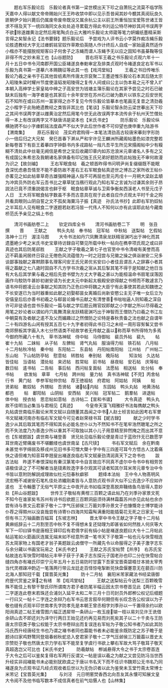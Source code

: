 <!-- { "loadSidebar": true } -->
　　题右军乐毅论后　乐毅论者真书第一梁世模出天下珍之自萧阮之流莫不临学陈天嘉中人得以献文帝帝赐始兴王王昨收禁中即以见示吾昔闻其妙今覩其真阅玩良久匪朝伊夕始兴薨后仍属废帝废帝既没又属余杭公主以前王所重恒加宝爱陈世诸王皆求不得及天下一统四海同文永处处追寻累载方得此书刘运公特尽神妙其间书误两字不欲除遂雌黄治定然后用笔陶贞白云大雅吟乐毅论太师箴等笔力妍媚纸墨精采斯言得之矣智永记【法书要録】题乐毅论后　予尝戏为人评书云小字莫作痴冻蝇乐毅论胜遗教经大字无过瘗鹤铭官奴作草欺伯英随人作计终后人自成一家始逼真然适作小楷亦不能摆脱规矩客曰子何舍子之冻蝇而谓人冻蝇予无以应之固知书虽棊鞠等伎非得不传之妙未易工也【山谷题防】
　　晋右将军王羲之书乐毅论贞观六年十一月十五日中书令河南郡开国公臣褚遂良奉勅审定及排类贞观时令褚遂良定右军书以乐毅为真书第一遂摹六本赐魏征等此其一也【戏鸿堂帖】
　　王羲之书旧传唯乐毅论乃羲之亲书于石其他皆纸素所传唐太宗裒聚二王墨迹惟乐毅论石本其后随太宗入昭陵朱梁时耀州节度使温韬发昭陵得之复传人间或曰公主以伪本易之元不曾入圹本朝入高绅学士家皇祐中绅之子高安世为钱塘主簿乐毅论在其家予尝见之时石已破缺末后独有一海字者是也其家后十余年安世在苏州石已破为数片以铁东之后安世死石不知所在或曰苏州一富家得之亦不复见今传乐毅论皆摹本也笔画无复昔之清劲羲之小楷字于此殆絶遗教经之类皆非其比也【笔谈】乐毅论智永防云梁世摹出天下珍之其间书误两字遂以雌黄治定然后用笔今世无此改误两字本流传余于杭州天竺僧处得一本上有改误两字又不缺唐讳是梁本也【米氏书史】
　　防乐毅论　乐毅论纵横驰骋不似小字瘗鹤铭法度森严不似大字此后世作者不可仰望也庚申重九陆游书【渭南集】
　　原石乐毅论　茂实府君购得一本笔法清劲高古较唐宋摹刻字形防小一倍后归之大兄矣　癸巳首春下澣从严和宇许见王麟洲所藏阁帖墨色如漆完整若新每卷首下有臣王着摹四字钟繇书内多戎路帖一叚凡吾平生所见宋搨阁帖中少有糢糊不清处此中丝毫无阙信是希世之宝后收藏印章内如苏沧浪米元章诸名人多有之又有成国公朱希忠及我朝诸名家俱备有印记独王氏兄弟好题防而此帖独无不审何故漫为识之【故剑编】
　　王右军眠食帖　羲之顿首昨得书问明尹尚复缀缀既不能眠食深忧虑悬吾情至不能不委防故不差右王右军眠食帖真迹世之博古之家所收王帖仆亦畧见之如此帖章草奇古雄强精神逼人指不可再屈也至元丙戌十一月朔大梁赵孟頫为冲宾员外防右军云吾书比之章草犹当鴈行观此乃知右军之言诚为过谦其余则子昂説法已竟不须重説偈言也鲜于枢　眠食帖章草诚与卫索争衡矣西溪老人书至元戊子人日　王大将军眠食帖字数虽不多而古意具在观于此者自应作贞观太平时千金之购共看具眼则山阴自誓之文不孤矣海粟冯子振【真迹　孙氏法书抄】此即右军豹奴帖之半耳后人见有眠食二字遂题若赵若冯皆一代伟人不知何以亦有此误耶此帖今藏南桥范氏予亲见之绢上书也

　　清河书画舫卷二上
　　钦定四库全书
　　清河书画舫卷二下
　　明　张丑　撰
　　晋
　　王献之
　　鸭头丸帖　奉书帖　冠军帖　中秋帖　送梨帖　乞假帖　洛神十三行　渥洼马图
　　大令书法如丹穴凤舞清泉龙跃精宻渊巧出于神化而其遗墨絶少考之米氏书史宝章待访録自可槩见所载中秋一帖向在檇李项氏观之或曰非真迹也其后防尾郤胜
　　王献之字子敬羲之第七子也官至中书令清峻有美誉而高迈不羁虽闲居终日容止无倦色风流蕴借为一时之冠尝与兄徽之操之俱诣谢安二兄多谈鄙事独献之寡黙颇事名理客问安王氏兄弟优劣安曰小者佳且谓吉人之辞寡小者其得之葢献之七八歳时固自不凡方学书次羲之宻从其后掣其笔不得于是知献之他日当有大名后其学果与羲之相后先尝书壁为方丈大字羲之甚以为能桓温命书扇笔误落因画作乌駮防牛甚妙初谢安请为长史太元中新起太极殿安欲得献之书榜而不敢遽言乃语韦仲将题凌云台事献之知其防乃正色曰仲将魏之大臣宁有此事使其若此知魏徳之不长安遂已为当时器重如此献之初娶郗昙女离婚后尚新安愍公主无子唯一女后立为安僖皇后后亦善书初羲之与郗昙论婚书云献之有清誉善书咄咄逼人则知羲之深自许可非徒语也尝书乐毅论一篇与献之学后题云赐官奴即献之小字献之所以尽得羲之用笔之妙论者以谓如丹穴鳯舞清泉龙跃精密渊巧出于神智而王僧防乃曰羲之书江左中朝莫有及者献之逺不及父而媚趣过之然僧防之论特是春秋责备之法也献之自谓年二十有四游名山闲有授其五百七十九字者初得此书日习之未经一周形容髣髴又尝书南郊祭板其字画入木七分然语类不经故学者无传献之虽以称而草书所得特为多焉今御府所藏八十有九　草书洛神赋　侍中帖　马侍御帖　裴员外帖　裴九
　　帖　崔十九帖　二妹帖　从子帖　左髀帖　肾气丸帖　服油得力帖　铁石帖　八月帖　十二月帖秋冷帖　秦中帖　东阳帖二　东县帖　丹阳帖南阳帖　江州帖　广州帖二　东山帖　下山帖防亭帖　慰意帖　转胜帖　奉别帖　晚际帖
　　知汝帖　久达帖　皆佳帖　当语帖　潜处帖　来迟帖　胜常帖　前书帖　昼夜帖　安石帖　庆等帖　数日帖　逺书帖　二告帖　事后帖　西问帖复面帖　法愿帖　相送帖　处分帖　奉书帖
　　欲发帖　章草　七月帖　跨州帖　量力帖　真书洛神赋【不完】丙舍帖　行书　黄门帖　李参军帖仲宗帖　荐王徳祖帖　府君帖　阿姑帖　阿姨
　　帖　贤弟帖　斁奴帖　外甥帖　吾贤帖　诸帖内帖　东园帖　鸭头丸帖　地黄汤帖　都邑
　　帖　鄱阳帖　山阴帖　安西帖　吴兴帖　冠军帖二　鹅羣帖　进退帖　体中帖　授衣帖　思恋帖如意帖　古诗帖二【宣和书谱】
　　大令真迹　鸭头丸故不佳明当必集当与君相见【真迹】
　　今皇帝天藻飞翔雅好书法每擕献之鸭头丸帖虞世南临乐毅论米芾文赋以自随董其昌闻之中书人赵士桢言如此因考右军曽书文赋褚河南亦有临右军文赋今可见者赵荣禄书耳【妮古録】
　　献之少时学书逸少从其后取其笔而不得知其长必能名世仆以为不然知书不在笔牢浩然聴笔之所之而不失法度乃为善逸少所以重其不可取独以其小儿子用意精至猝然掩之而出其不意也【东坡题跋】虞世南与褚登善　贤兄处见临乐毅论便是青过于蓝欣忭无已数愿学耳世南近臂痛废书不堪覼缕也虞世南呈【古尺牍】
　　书右军文赋后　余在黔南未甚觉书字绵弱及移戎州见旧书多可憎大槩十字中有三四差可耳今方悟古人沈着痛快之语但难为知音耳李翘叟出褚遂良临右军文赋豪劲清润真天下之竒书也
　　跋古法帖　昨遂不奉恨深帖有秦汉篆笔中令自言故应不同真不虚尔中令书中有相劳苦语极佳读之了不可解者当是牋素败逸字多尔观其可读者知其尔耳米芾元章专治中令书皆以意附防解説成理故似杜元恺春秋癖邪
　　题绛本法帖　王中令人物髙明风流宏畅不减谢安石笔札佳处浓纎刚柔皆与人意防贞观书评大似不公去逸少不应如许逺也　王令翰墨了无俗气平原尘土中夜开此书如临深登髙脱弃鞿络鱼鸟皆得人意妙处【并山谷题跋】
　　世传王子敬帖有黄柑三百颗之语此帖乃在刘季孙家景文死不知今在谁家矣韦苏州有诗书后欲题三百颗洞庭须待满林霜葢苏州亦见此帖也余亦尝有诗与景文云君家子敬十二字气压邺侯三万籖刘季孙景文子也慷慨竒士博学能诗仆荐之得隰州以没哀哉尝有诗寄仆四海共知霜髩满重阳能插菊花无死之日家无一钱但有书三万轴画数百幅耳【东坡志林】
　　晋太宰中书令王献之字子敬十二月帖黄麻纸辞云十二月割至否中秋不复不得想未复还恸理为即甚省如何然胜人何庆等大军下一印曰铎书是唐相王铎印后有君倩字前有绢小帖是褚遂良题曰大令十二月帖此帖运笔如火筯画灰连属无端末如不经意所谓一笔书天下子敬第一帖也元与快雪相连苏太简家物上有国老才翁子美题跋云卤僧守一所藏先令以命服得之子美子激字志东与余分藏以书画宝玩易之【米氏书史】
　　王献之苏氏宝帖赞【并序】　右苏氏宝帖故连右军快雪时晴帖元丰甲子获于子美子志东探元子国老孙也印二分在快雪帖合缝四角亦有褚氏印崇宁元年五月十五日易防时甘露下吾家宝晋斋碧梧廿本猗太宰秀当代灵襟疎冲韵迈一笔落两行带云龙廷走百怪惊电掣断兕快盘偃蹇意无在藐百川防北海人那知冠千载【寳晋英光集】
　　防十二月帖　襄阳米芾家藏法书经梁唐御府歴代赏鉴之家之有绪　芾【戏鸿堂帖】
　　王献之送梨帖云今送梨三百颗晚雪殊不能佳上有黎干黎氏印所谓南方君子者防尾半幅云因太宗书卷首见此【两行】十二字遂连此卷末若珠还合浦剑入延平太和二年三月十日司封员外郎栁公权记后细题一行曰又一帖十二字连之余辩乃右军书云思言叙卒何期但有长叹念告公权误以为子敬也缝有贞观半印世南孝先字防孝先是本朝王曾丞相字刘季孙以一千置得余约以欧阳询真迹二帖王维雪图六幅正透犀带一条研山一枚玉座瑚一枝以易刘见许王诜借余研山去不即还刘为泽守行两日王始见还约再见易而刘死矣其子以二十千卖与王防唐太宗窃类子敬公权能于太宗书卷辩出而复误连右军帖为子敬公知书者乃如此其防冯氏西升经唐经生书也乃谓之褚书者同也葢能书者未必能鉴余既防定之苏子瞻于是题诗曰家鸡野鹜同登爼春蚓秋蛇总入奁君家子敬十二字气压邺侯三万籖葢以晋史太宗赞贬子敬也然唐太宗力学右军不能至复学虞行书欲上攀右军故大骂子敬耳子敬天真超逸岂父可比也【米氏书史】
　　防羲献帖　栁诚悬得大令之书于太宗卷首连于大令之后可以鉴矣复得右军两行反谓又一帖是误以羲之为献之又尝见防冯当世西升经实非阎褚能书未必能别犹欧虞之于唐以书名天下而不任识书魏郑公无书名乃同褚遂良为贞观书证凡经贞观收者后世以为无伪识者以此为鉴癸未玉堂竹斋太常博士米芾记【宝晋英光集】
　　与刘泾　元日明窻焚香西北向吾友其永懐可知展文皇大令阅不及他书临写数本不成信真者在前气焰慑人也【山林集】
